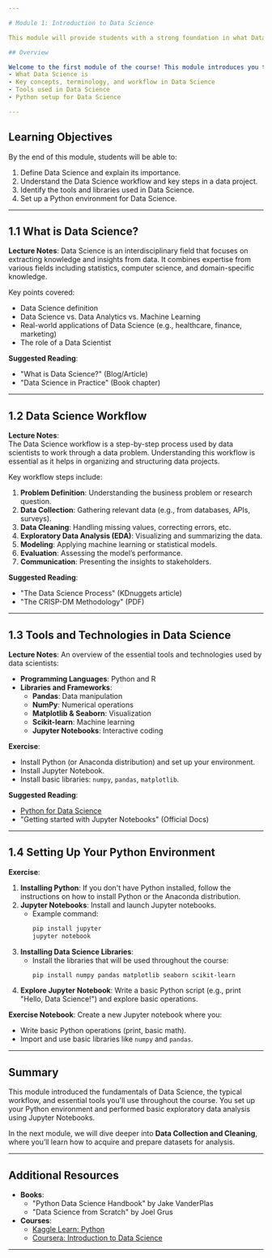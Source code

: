 ```yaml
---

# Module 1: Introduction to Data Science

This module will provide students with a strong foundation in what Data Science is, its applications, and the basic tools they’ll need to move forward in the course.

## Overview

Welcome to the first module of the course! This module introduces you to the world of Data Science, its scope, and the role of a Data Scientist. By the end of this module, you will have a strong understanding of:
- What Data Science is
- Key concepts, terminology, and workflow in Data Science
- Tools used in Data Science
- Python setup for Data Science

---
```


## Learning Objectives
By the end of this module, students will be able to:
1. Define Data Science and explain its importance.
2. Understand the Data Science workflow and key steps in a data project.
3. Identify the tools and libraries used in Data Science.
4. Set up a Python environment for Data Science.

---

## 1.1 What is Data Science?

**Lecture Notes**: 
Data Science is an interdisciplinary field that focuses on extracting knowledge and insights from data. It combines expertise from various fields including statistics, computer science, and domain-specific knowledge. 

Key points covered:
- Data Science definition
- Data Science vs. Data Analytics vs. Machine Learning
- Real-world applications of Data Science (e.g., healthcare, finance, marketing)
- The role of a Data Scientist

**Suggested Reading**:
- "What is Data Science?" (Blog/Article)
- "Data Science in Practice" (Book chapter)

---

## 1.2 Data Science Workflow

**Lecture Notes**:  
The Data Science workflow is a step-by-step process used by data scientists to work through a data problem. Understanding this workflow is essential as it helps in organizing and structuring data projects.

Key workflow steps include:
1. **Problem Definition**: Understanding the business problem or research question.
2. **Data Collection**: Gathering relevant data (e.g., from databases, APIs, surveys).
3. **Data Cleaning**: Handling missing values, correcting errors, etc.
4. **Exploratory Data Analysis (EDA)**: Visualizing and summarizing the data.
5. **Modeling**: Applying machine learning or statistical models.
6. **Evaluation**: Assessing the model’s performance.
7. **Communication**: Presenting the insights to stakeholders.

**Suggested Reading**:
- "The Data Science Process" (KDnuggets article)
- "The CRISP-DM Methodology" (PDF)

---

## 1.3 Tools and Technologies in Data Science

**Lecture Notes**:
An overview of the essential tools and technologies used by data scientists:
- **Programming Languages**: Python and R
- **Libraries and Frameworks**:
  - **Pandas**: Data manipulation
  - **NumPy**: Numerical operations
  - **Matplotlib & Seaborn**: Visualization
  - **Scikit-learn**: Machine learning
  - **Jupyter Notebooks**: Interactive coding

**Exercise**:
- Install Python (or Anaconda distribution) and set up your environment.
- Install Jupyter Notebook.
- Install basic libraries: `numpy`, `pandas`, `matplotlib`.

**Suggested Reading**:
- [Python for Data Science](https://docs.python.org/3/)
- "Getting started with Jupyter Notebooks" (Official Docs)

---

## 1.4 Setting Up Your Python Environment

**Exercise**: 
1. **Installing Python**: If you don't have Python installed, follow the instructions on how to install Python or the Anaconda distribution.
2. **Jupyter Notebooks**: Install and launch Jupyter notebooks.
    - Example command:
      ```bash
      pip install jupyter
      jupyter notebook
      ```
3. **Installing Data Science Libraries**:
    - Install the libraries that will be used throughout the course:
      ```bash
      pip install numpy pandas matplotlib seaborn scikit-learn
      ```
4. **Explore Jupyter Notebook**: Write a basic Python script (e.g., print "Hello, Data Science!") and explore basic operations.

**Exercise Notebook**:
Create a new Jupyter notebook where you:
- Write basic Python operations (print, basic math).
- Import and use basic libraries like `numpy` and `pandas`.

---



## Summary

This module introduced the fundamentals of Data Science, the typical workflow, and essential tools you'll use throughout the course. You set up your Python environment and performed basic exploratory data analysis using Jupyter Notebooks.

In the next module, we will dive deeper into **Data Collection and Cleaning**, where you’ll learn how to acquire and prepare datasets for analysis.

---

## Additional Resources

- **Books**:
  - "Python Data Science Handbook" by Jake VanderPlas
  - "Data Science from Scratch" by Joel Grus
- **Courses**:
  - [Kaggle Learn: Python](https://www.kaggle.com/learn/python)
  - [Coursera: Introduction to Data Science](https://www.coursera.org/learn/what-is-datascience)

---

